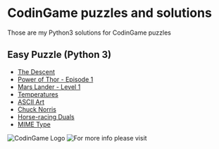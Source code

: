 # CodinGame puzzles and solutions

Those are my Python3 solutions for CodinGame puzzles

Easy Puzzle (Python 3)
-----------
* [The Descent](https://www.codingame.com/training/easy/the-descent)
* [Power of Thor - Episode 1](https://www.codingame.com/training/easy/power-of-thor-episode-1)
* [Mars Lander - Level 1](https://www.codingame.com/training/easy/mars-lander-episode-1)
* [Temperatures](https://www.codingame.com/training/easy/temperatures)
* [ASCII Art](https://www.codingame.com/training/easy/ascii-art)
* [Chuck Norris](https://www.codingame.com/training/easy/chuck-norris)
* [Horse-racing Duals](https://www.codingame.com/ide/puzzle/horse-racing-duals)
* [MIME Type](https://www.codingame.com/ide/puzzle/mime-type)

![CodinGame Logo](http://www.impact-north-america.com/wp-content/uploads/2017/10/codingame.jpg)
![For more info please visit](https://www.codingame.com)


